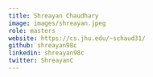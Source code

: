 ```yaml
---
title: Shreayan Chaudhary
image: images/shreayan.jpeg
role: masters
website: https://cs.jhu.edu/~schaud31/
github: shreayan98c
linkedin: shreayan98c
twitter: ShreayanC
---
```


